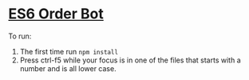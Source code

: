 # <a href="https://github.com/rhildred/ES6OrderBot" target="_blank">ES6 Order Bot</a>


To run:

1. The first time run `npm install`
2. Press ctrl-f5 while your focus is in one of the files that starts with a number and is all lower case.

